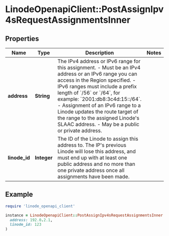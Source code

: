 # LinodeOpenapiClient::PostAssignIpv4sRequestAssignmentsInner

## Properties

| Name | Type | Description | Notes |
| ---- | ---- | ----------- | ----- |
| **address** | **String** | The IPv4 address or IPv6 range for this assignment.  - Must be an IPv4 address or an IPv6 range you can access in the Region specified. - IPv6 ranges must include a prefix length of &#x60;/56&#x60; or &#x60;/64&#x60;, for example: &#x60;2001:db8:3c4d:15::/64&#x60;. - Assignment of an IPv6 range to a Linode updates the route target of the range to the assigned Linode&#39;s SLAAC address. - May be a public or private address. |  |
| **linode_id** | **Integer** | The ID of the Linode to assign this address to. The IP&#39;s previous Linode will lose this address, and must end up with at least one public address and no more than one private address once all assignments have been made. |  |

## Example

```ruby
require 'linode_openapi_client'

instance = LinodeOpenapiClient::PostAssignIpv4sRequestAssignmentsInner.new(
  address: 192.0.2.1,
  linode_id: 123
)
```

